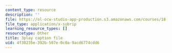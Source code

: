```yaml
---
content_type: resource
description: ''
file: https://ol-ocw-studio-app-production.s3.amazonaws.com/courses/18-03sc-differential-equations-fall-2011/4f30235e392b507e0c0a9acd6774cdd6_3ejfkMHr_DE.srt
file_type: application/x-subrip
learning_resource_types: []
resourcetype: Other
title: 3play caption file
uid: 4f30235e-392b-507e-0c0a-9acd6774cdd6
---
```

